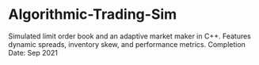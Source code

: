 # Algorithmic-Trading-Sim
Simulated limit order book and an adaptive market maker in C++. Features dynamic spreads, inventory skew, and performance metrics. Completion Date: Sep 2021
